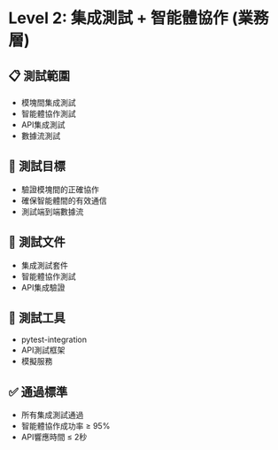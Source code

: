 # Level 2: 集成測試 + 智能體協作 (業務層)

## 📋 測試範圍
- 模塊間集成測試
- 智能體協作測試
- API集成測試
- 數據流測試

## 🎯 測試目標
- 驗證模塊間的正確協作
- 確保智能體間的有效通信
- 測試端到端數據流

## 📁 測試文件
- 集成測試套件
- 智能體協作測試
- API集成驗證

## 🔧 測試工具
- pytest-integration
- API測試框架
- 模擬服務

## ✅ 通過標準
- 所有集成測試通過
- 智能體協作成功率 ≥ 95%
- API響應時間 ≤ 2秒

